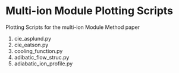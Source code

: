 # Multi-ion Module Plotting Scripts

Plotting Scripts for the multi-ion Module Method paper


1. cie_asplund.py
2. cie_eatson.py
3. cooling_function.py
4. adibatic_flow_struc.py
5. adiabatic_ion_profile.py
